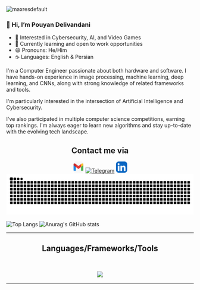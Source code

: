
![maxresdefault](https://github.com/user-attachments/assets/d72c3011-fd79-4ca5-875b-92f80c8e5f4a)

### 👋 Hi, I’m Pouyan Delivandani

- 👀 Interested in Cybersecurity, AI, and Video Games  
- 🌱 Currently learning and open to work opportunities  
- 😄 Pronouns: He/Him  
- ☕ Languages: English & Persian  

I'm a Computer Engineer passionate about both hardware and software.
I have hands-on experience in image processing, machine learning, deep learning, and CNNs, along with strong knowledge of related frameworks and tools.

I'm particularly interested in the intersection of Artificial Intelligence and Cybersecurity.

I've also participated in multiple computer science competitions, earning top rankings.
I'm always eager to learn new algorithms and stay up-to-date with the evolving tech landscape.

<!-- Socials -->
<h2 align="center">Contact me via</h2>

<div align="center">
  <!--  Mail  -->
  <a href="mailto:pouyan.delivandani@gmail.com" target="_blank"><img src="https://github.com/tandpfun/skill-icons/blob/main/icons/Gmail-Light.svg" target="_blank" alt="Gmail"       width="30px"></a>
  <!--  Telegram  -->
  <a href = "https://t.me/cofeeoldman"><img src="https://skills-icons.vercel.app/api/icons?i=telegram" target="_blank" alt="Telegram"     width="30px"></a>
  <!-- LinkedIn -->
  <a href = "https://www.linkedin.com/in/pouyan-d-731a48384/"><img src="https://github.com/tandpfun/skill-icons/blob/main/icons/LinkedIn.svg" target="_blank" alt="LinkedIn"     width="30px"></a>
</div>



<picture>
  <source media="(prefers-color-scheme: dark)" srcset="https://raw.githubusercontent.com/Alpha-lacrim/Alpha-lacrim/output/github-contribution-grid-snake-dark.svg">
  <source media="(prefers-color-scheme: light)" srcset="https://raw.githubusercontent.com/Alpha-lacrim/Alpha-lacrim/output/github-contribution-grid-snake.svg">
  <img alt="github contribution grid snake animation" src="https://raw.githubusercontent.com/Alpha-lacrim/Alpha-lacrim/output/github-contribution-grid-snake.svg">
</picture>

![Top Langs](https://github-readme-stats.vercel.app/api/top-langs/?username=Alpha-lacrim&theme=radical)
![Anurag's GitHub stats](https://github-readme-stats.vercel.app/api?username=Alpha-Lacrim&show_icons=true&theme=radical)

<!-- Languages -->
<hr>
<h2 align="center">Languages/Frameworks/Tools</h2>
<br>
<p align="center">
  <a href="https://skillicons.dev">
    <img src="https://skillicons.dev/icons?i=git,github,opencv,tensorflow,python,c,cpp,java,anaconda,linux,void,ubuntu,vscode,clion,pycharm,idea&perline=4" /><br>
  </a>
<hr>





